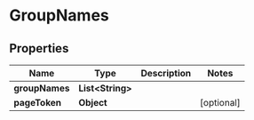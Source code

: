 # GroupNames

## Properties

| Name           | Type                   | Description | Notes      |
| -------------- | ---------------------- | ----------- | ---------- |
| **groupNames** | **List&lt;String&gt;** |             |            |
| **pageToken**  | **Object**             |             | [optional] |
